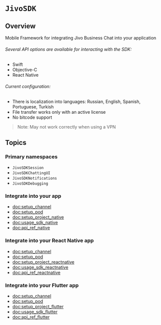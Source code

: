 # ``JivoSDK``

## Overview

Mobile Framework for integrating Jivo Business Chat into your application

###### Several API options are available for interacting with the SDK:
- Swift
- Objective-C
- React Native
  
###### Current configuration:
- There is localization into languages: Russian, English, Spanish, Portuguese, Turkish
- File transfer works only with an active license
- No bitcode support

> Note: May not work correctly when using a VPN

## Topics

### Primary namespaces

- ``JivoSDKSession``
- ``JivoSDKChattingUI``
- ``JivoSDKNotifications``
- ``JivoSDKDebugging``

### Integrate into your app

- <doc:setup_channel>
- <doc:setup_pod>
- <doc:setup_project_native>
- <doc:usage_sdk_native>
- <doc:api_ref_native>

### Integrate into your React Native app

- <doc:setup_channel>
- <doc:setup_pod>
- <doc:setup_project_reactnative>
- <doc:usage_sdk_reactnative>
- <doc:api_ref_reactnative>

### Integrate into your Flutter app

- <doc:setup_channel>
- <doc:setup_pod>
- <doc:setup_project_flutter>
- <doc:usage_sdk_flutter>
- <doc:api_ref_flutter>
